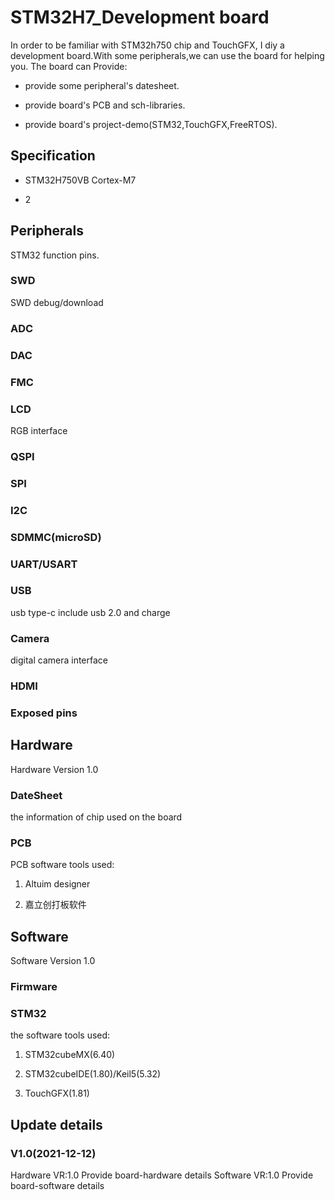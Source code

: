 # STM32H7_Development board

In order to be familiar with STM32h750 chip and TouchGFX, I diy a development board.With some peripherals,we can use the board for helping you.
The board can Provide:

+ provide some peripheral's datesheet.
  
+ provide board's PCB and sch-libraries.

+ provide board's project-demo(STM32,TouchGFX,FreeRTOS).

## Specification

+ STM32H750VB Cortex-M7

+ 2

## Peripherals

STM32 function pins.

### SWD

SWD debug/download

### ADC

### DAC

### FMC

### LCD

RGB interface

### QSPI

### SPI

### I2C

### SDMMC(microSD)

### UART/USART

### USB

usb type-c include usb 2.0 and charge

### Camera

digital camera interface

### HDMI

### Exposed pins

## Hardware

Hardware Version 1.0

### DateSheet

the information of chip used on the board

### PCB

PCB software tools used:

1. Altuim designer

2. 嘉立创打板软件

## Software

Software Version 1.0

### Firmware

### STM32

the software tools used:

1. STM32cubeMX(6.40)

2. STM32cubeIDE(1.80)/Keil5(5.32)

3. TouchGFX(1.81)

## Update details

### V1.0(2021-12-12)

Hardware VR:1.0
Provide board-hardware details
Software VR:1.0
Provide board-software details
